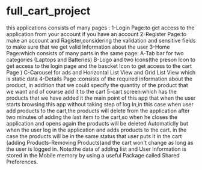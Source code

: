 # full_cart_project
this applications consists of many pages :
1-Login Page:to get access to the application from your account 
if you have an account
2-Register Page:to make an account and Ragister,considering the validation and
sensitive fields to make sure that we get valid Information about the user 
3-Home Page:which consists of many parts in the same page:
A-Tab bar for two categories (Laptops and Batteries)
B-Logo and two Icons(the preson Icon to get access to the login page
and the bascket Icon to get access to the cart Page )
C-Carousel for ads and Horizontal List View and Grid List View which is 
static data
4-Details Page :consists of the required information about the product,
in addition that we could specify the quantity of the product that we want 
and of course add it to the cart
5-cart screen:which has the products that we have added it
the main point of this app that when the user starts browsing this app
without taking step of log In,in this case when user add products 
to the cart,the products will delete from the application after two minutes 
of adding the last item to the cart,so when he closes the application 
and opens again the products will be deleted Automaticlly 
but when the user log in the application and adds products to the cart. 
in the case the products will be in the same status that user puts it in 
the cart (adding Products-Removing Products)and the cart won't change as long as the user is logged in.
Note:the data of adding list and User Information is stored in the Mobile memory
by using a useful Package called Shared Preferences.
